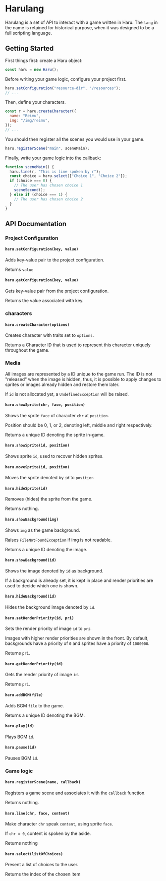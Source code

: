# Harulang

Harulang is a set of API to interact with a game written in Haru. The `lang` in
the name is retained for historical purpose, when it was designed to be a full
scripting language.

## Getting Started
First things first: create a Haru object:

```javascript
const haru = new Haru();
```

Before writing your game logic, configure your project first.

```javascript
haru.setConfiguration("resource-dir", "/resources");
// ...
```

Then, define your characters.
```javascript
const r = haru.createCharacter({
  name: "Reimu",
  img: "/img/reimu",
});
// ...
```

You should then register all the scenes you would use in your game.

```javascript
haru.registerScene("main", sceneMain);
```

Finally, write your game logic into the callback:

```javascript
function sceneMain() {
  haru.line(r, "This is line spoken by r");
  const choice = haru.select(["Choice 1", "Choice 2"]);
  if (choice === 0) {
    // The user has chosen choice 1
    sceneSecond();
  } else if (choice === 1) {
    // The user has chosen choice 2
  }
}
```

## API Documentation
### Project Configuration
#### `haru.setConfiguration(key, value)`

Adds key-value pair to the project configuration.

Returns `value`

#### `haru.getConfiguration(key, value)`

Gets key-value pair from the project configuration.

Returns the value associated with key.

### characters

#### `haru.createCharacter(options)`

Creates character with traits set to `options`.

Returns a Character ID that is used to represent this character uniquely throughout
the game.

### Media
All images are represented by a ID unique to the game run. The ID is not "released"
when the image is hidden, thus, it is possible to apply changes to sprites or images
already hidden and restore them later.

If `id` is not allocated yet, a `UndefinedException` will be raised.

#### `haru.showSprite(chr, face, position)`

Shows the sprite `face` of character `chr` at `position`.

Position should be 0, 1, or 2, denoting left, middle and right respectively.

Returns a unique ID denoting the sprite in-game.

#### `haru.showSprite(id, position)`

Shows sprite `id`, used to recover hidden sprites.

#### `haru.moveSprite(id, position)`

Moves the sprite denoted by `id` to `position`

#### `haru.hideSprite(id)`

Removes (hides) the sprite from the game.

Returns nothing.

#### `haru.showBackground(img)`

Shows `img` as the game background.

Raises `FileNotFoundException` if img is not readable.

Returns a unique ID denoting the image.

#### `haru.showBackground(id)`

Shows the image denoted by `id` as background.

If a background is already set, it is kept in place and render priorities are
used to decide which one is shown.

#### `haru.hideBackground(id)`

Hides the background image denoted by `id`.

#### `haru.setRenderPriority(id, pri)`

Sets the render priority of image `id` to `pri`.

Images with higher render priorities are shown in the front. By default, backgrounds
have a priority of `0` and sprites have a priority of `1000000`.

Returns `pri`.

#### `haru.getRenderPriority(id)`

Gets the render priority of image `id`.

Returns `pri`.

#### `haru.addBGM(file)`

Adds BGM `file` to the game.

Returns a unique ID denoting the BGM.

#### `haru.play(id)`

Plays BGM `id`.

#### `haru.pause(id)`

Pauses BGM `id`.

### Game logic

#### `haru.registerScene(name, callback)`

Registers a game scene and associates it with the `callback` function.

Returns nothing.

#### `haru.line(chr, face, content)`

Make character `chr` speak `content`, using sprite `face`.

If `chr = 0`, content is spoken by the aside.

Returns nothing

#### `haru.select(listOfChoices)`

Present a list of choices to the user.

Returns the index of the chosen item
